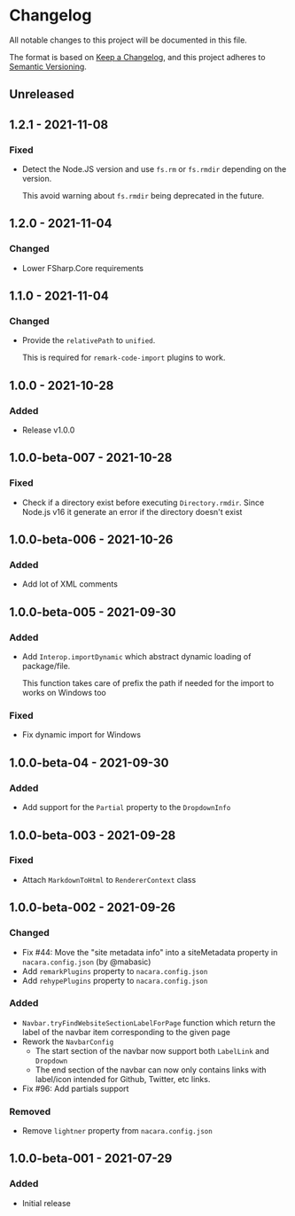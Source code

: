 # Changelog
All notable changes to this project will be documented in this file.

The format is based on [Keep a Changelog](https://keepachangelog.com/en/1.0.0/),
and this project adheres to [Semantic Versioning](https://semver.org/spec/v2.0.0.html).

## Unreleased

## 1.2.1 - 2021-11-08

### Fixed

* Detect the Node.JS version and use `fs.rm` or `fs.rmdir` depending on the version.

    This avoid warning about `fs.rmdir` being deprecated in the future.

## 1.2.0 - 2021-11-04

### Changed

* Lower FSharp.Core requirements

## 1.1.0 - 2021-11-04

### Changed

* Provide the `relativePath` to `unified`.

    This is required for `remark-code-import` plugins to work.

## 1.0.0 - 2021-10-28

### Added

* Release v1.0.0

## 1.0.0-beta-007 - 2021-10-28

### Fixed

* Check if a directory exist before executing `Directory.rmdir`. Since Node.js v16 it generate an error if the directory doesn't exist

## 1.0.0-beta-006 - 2021-10-26

### Added

* Add lot of XML comments

## 1.0.0-beta-005 - 2021-09-30

### Added

* Add `Interop.importDynamic` which abstract dynamic loading of package/file.

    This function takes care of prefix the path if needed for the import to works on Windows too

### Fixed

* Fix dynamic import for Windows

## 1.0.0-beta-04 - 2021-09-30

### Added

* Add support for the `Partial` property to the `DropdownInfo`

## 1.0.0-beta-003 - 2021-09-28

### Fixed

* Attach `MarkdownToHtml` to `RendererContext` class

## 1.0.0-beta-002 - 2021-09-26

### Changed

* Fix #44: Move the "site metadata info" into a siteMetadata property in `nacara.config.json` (by @mabasic)
* Add `remarkPlugins` property to `nacara.config.json`
* Add `rehypePlugins` property to `nacara.config.json`

### Added

* `Navbar.tryFindWebsiteSectionLabelForPage` function which return the label of the navbar item corresponding to the given page
* Rework the `NavbarConfig`
    - The start section of the navbar now support both `LabelLink` and `Dropdown`
    - The end section of the navbar can now only contains links with label/icon intended for Github, Twitter, etc links.
* Fix #96: Add partials support

### Removed

* Remove `lightner` property from `nacara.config.json`

## 1.0.0-beta-001 - 2021-07-29

### Added

* Initial release

